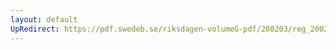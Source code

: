 ```yaml
---
layout: default
UpRedirect: https://pdf.swedeb.se/riksdagen-volumeG-pdf/200203/reg_200203/reg_200203_0106.pdf
---
```

